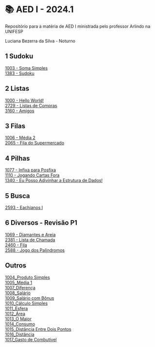 # 📚 AED I - 2024.1

Repositório para a matéria de AED I ministrada pelo professor Arlindo na UNIFESP

Luciana Bezerra da Silva - Noturno

## 1 Sudoku<br>
<a href="https://github.com/Luciana013/AED_01_2024/blob/main/torneio_1003_Soma%20Simples">1003 - Soma Simples</a><br>
<a href="https://github.com/Luciana013/AED_01_2024/blob/main/sudoku_1383">1383 - Sudoku</a><br>

## 2 Listas <br>
  <a href="https://github.com/Luciana013/AED_01_2024/blob/main/torneio_1000_Hello%20World!">1000 - Hello World!</a><br>
  <a href="https://github.com/Luciana013/AED_01_2024/blob/main/torneio_2729_Lista%20de%20Compras">2729 - Listas de Compras</a><br>
  <a href="https://github.com/Luciana013/AED_01_2024/blob/main/torneio_3160_Amigos">3160 - Amigos</a> <br>

## 3 Filas <br>
  <a href="https://github.com/Luciana013/AED_01_2024/blob/main/torneio_%201006_M%C3%A9dia2">1006 - Média 2</a><br>
  <a href="https://github.com/Luciana013/AED_01_2024/blob/main/torneio_%202065_Fila%20do%20Supermercado">2065 - Fila do Supermercado</a><br>

## 4 Pilhas <br>
  <a href="https://github.com/Luciana013/AED_01_2024/blob/main/torneio_%201077_Infixa%20para%20Posfixa">1077 - Infixa para Posfixa</a><br>
  <a href="https://github.com/Luciana013/AED_01_2024/blob/main/torneio_%201110_Jogando%20Cartas%20Fora">1110 - Jogando Cartas Fora</a><br>
  <a href="https://github.com/Luciana013/AED_01_2024/blob/main/torneio_1340_Eu%20Posso%20Adivinhar%20a%20Estrutura%20de%20Dados!">1340 - Eu Posso Adivinhar a Estrutura de Dados!</a> <br>

## 5 Busca <br>
  <a href="https://github.com/Luciana013/AED_01_2024/blob/main/2593%20-%20Eachianos%20I">2593 - Eachianos I</a><br>

## 6 Diversos - Revisão P1
  <a href="https://github.com/Luciana013/AED_01_2024/blob/main/torneio_%201069_Diamantes%20e%20Areia">1069 - Diamantes e Areia</a><br>
  <a href="https://github.com/Luciana013/AED_01_2024/blob/main/torneio_2381_Lista%20de%20Chamada">2381 - Lista de Chamada</a><br>
  <a href="https://github.com/Luciana013/AED_01_2024/blob/main/torneio_%202460_Fila">2460 - Fila</a> <br>
  <a href="https://github.com/Luciana013/AED_01_2024/blob/main/torneio_2588_Jogo%20dos%20Pal%C3%ADndromos">2588 - Jogo dos Palíndromos</a> <br>

## Outros
  <a href="https://github.com/Luciana013/AED_01_2024/blob/main/1004_Produto%20Simples">1004_Produto Simples</a><br>
  <a href="https://github.com/Luciana013/AED_01_2024/blob/main/1005_Média%201">1005_Média 1</a><br>
  <a href="https://github.com/Luciana013/AED_01_2024/blob/main/1007_Diferença">1007_Diferença</a> <br>
  <a href="https://github.com/Luciana013/AED_01_2024/blob/main/1008_Salário">1008_Salário</a> <br>
  <a href="https://github.com/Luciana013/AED_01_2024/blob/main/1009_Salário%20com%20Bônus">1009_Salário com Bônus</a><br>
  <a href="https://github.com/Luciana013/AED_01_2024/blob/main/1010_Cálculo%20Simples">1010_Cálculo Simples</a><br>
  <a href="https://github.com/Luciana013/AED_01_2024/blob/main/1011_Esfera">1011_Esfera</a> <br>
  <a href="https://github.com/Luciana013/AED_01_2024/blob/main/1012_Área">1012_Área</a> <br>
  <a href="https://github.com/Luciana013/AED_01_2024/blob/main/1013_O%20Maior">1013_O Maior</a> <br>
  <a href="https://github.com/Luciana013/AED_01_2024/blob/main/1014_Consumo">1014_Consumo</a> <br>
  <a href="https://github.com/Luciana013/AED_01_2024/blob/main/1015_Dist%C3%A2ncia%20Entre%20Dois%20Pontos">1015_Distância Entre Dois Pontos</a> <br>
  <a href="https://github.com/Luciana013/AED_01_2024/blob/main/1016_Dist%C3%A2ncia">1016_Distância</a> <br>
  <a href="https://github.com/Luciana013/AED_01_2024/blob/main/1017_Gasto%20de%20Combust%C3%ADvel">1017_Gasto de Combutível</a> <br>

